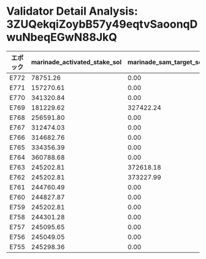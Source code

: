 # Validator Detail Analysis: 3ZUQekqiZoybB57y49eqtvSaoonqDwuNbeqEGwN88JkQ

エポック | marinade_activated_stake_sol | marinade_sam_target_sol | bond_balance_sol | bid_pmpe | stake_priority | unstake_priority
--- | --- | --- | --- | --- | --- | ---
E772 | 78751.26 | 0.00 | 967.53 | 0.000 | 233 | 66.00
E771 | 157270.61 | 0.00 | 970.52 | 0.004 | 219 | 39.00
E770 | 341320.84 | 0.00 | 995.41 | 0.010 | 213 | 50.00
E769 | 181229.62 | 327422.24 | 995.93 | 1.300 | 4 | 185.00
E768 | 256591.80 | 0.00 | 896.75 | 0.004 | 215 | 43.00
E767 | 312474.03 | 0.00 | 897.46 | 0.004 | 218 | 59.00
E766 | 314682.76 | 0.00 | 898.15 | 0.004 | 219 | 52.00
E765 | 334356.39 | 0.00 | 899.22 | 0.004 | 222 | 64.00
E764 | 360788.68 | 0.00 | 923.50 | 0.004 | 221 | 69.00
E763 | 245202.81 | 372618.18 | 961.03 | 1.010 | 3 | 205.00
E762 | 245202.81 | 373227.99 | 961.60 | 0.910 | 5 | 202.00
E761 | 244760.49 | 0.00 | 762.26 | 0.004 | 233 | 79.00
E760 | 244827.87 | 0.00 | 762.92 | 0.004 | 234 | 89.00
E759 | 245202.81 | 0.00 | 763.58 | 0.004 | 230 | 102.00
E758 | 244301.28 | 0.00 | 764.24 | 0.004 | 229 | 95.00
E757 | 245095.65 | 0.00 | 764.89 | 0.004 | 229 | 97.00
E756 | 245049.05 | 0.00 | 765.54 | 0.004 | 232 | 114.00
E755 | 245298.36 | 0.00 | 766.18 | 0.004 | 231 | 112.00
